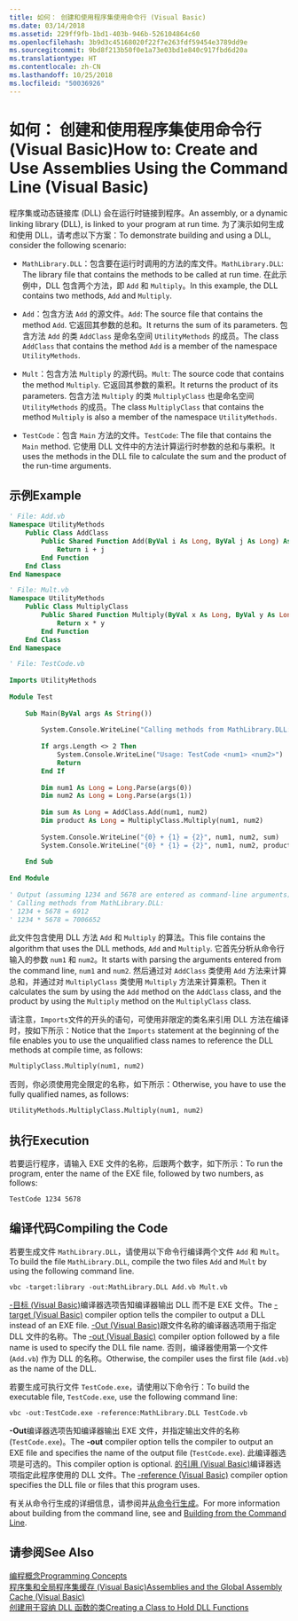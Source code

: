 ```yaml
---
title: 如何： 创建和使用程序集使用命令行 (Visual Basic)
ms.date: 03/14/2018
ms.assetid: 229ff9fb-1bd1-403b-946b-526104864c60
ms.openlocfilehash: 3b9d3c45168020f22f7e263fdf59454e3789dd9e
ms.sourcegitcommit: 9bd8f213b50f0e1a73e03bd1e840c917fbd6d20a
ms.translationtype: HT
ms.contentlocale: zh-CN
ms.lasthandoff: 10/25/2018
ms.locfileid: "50036926"
---
```

# <a name="how-to-create-and-use-assemblies-using-the-command-line-visual-basic"></a><span data-ttu-id="79ffe-102">如何： 创建和使用程序集使用命令行 (Visual Basic)</span><span class="sxs-lookup"><span data-stu-id="79ffe-102">How to: Create and Use Assemblies Using the Command Line (Visual Basic)</span></span>
<span data-ttu-id="79ffe-103">程序集或动态链接库 (DLL) 会在运行时链接到程序。</span><span class="sxs-lookup"><span data-stu-id="79ffe-103">An assembly, or a dynamic linking library (DLL), is linked to your program at run time.</span></span> <span data-ttu-id="79ffe-104">为了演示如何生成和使用 DLL，请考虑以下方案：</span><span class="sxs-lookup"><span data-stu-id="79ffe-104">To demonstrate building and using a DLL, consider the following scenario:</span></span>  
  
-   <span data-ttu-id="79ffe-105">`MathLibrary.DLL`：包含要在运行时调用的方法的库文件。</span><span class="sxs-lookup"><span data-stu-id="79ffe-105">`MathLibrary.DLL`: The library file that contains the methods to be called at run time.</span></span> <span data-ttu-id="79ffe-106">在此示例中，DLL 包含两个方法，即 `Add` 和 `Multiply`。</span><span class="sxs-lookup"><span data-stu-id="79ffe-106">In this example, the DLL contains two methods, `Add` and `Multiply`.</span></span>  
  
-   <span data-ttu-id="79ffe-107">`Add`：包含方法 `Add` 的源文件。</span><span class="sxs-lookup"><span data-stu-id="79ffe-107">`Add`: The source file that contains the method `Add`.</span></span> <span data-ttu-id="79ffe-108">它返回其参数的总和。</span><span class="sxs-lookup"><span data-stu-id="79ffe-108">It returns the sum of its parameters.</span></span> <span data-ttu-id="79ffe-109">包含方法 `Add` 的类 `AddClass` 是命名空间 `UtilityMethods` 的成员。</span><span class="sxs-lookup"><span data-stu-id="79ffe-109">The class `AddClass` that contains the method `Add` is a member of the namespace `UtilityMethods`.</span></span>  
  
-   <span data-ttu-id="79ffe-110">`Mult`：包含方法 `Multiply` 的源代码。</span><span class="sxs-lookup"><span data-stu-id="79ffe-110">`Mult`: The source code that contains the method `Multiply`.</span></span> <span data-ttu-id="79ffe-111">它返回其参数的乘积。</span><span class="sxs-lookup"><span data-stu-id="79ffe-111">It returns the product of its parameters.</span></span> <span data-ttu-id="79ffe-112">包含方法 `Multiply` 的类 `MultiplyClass` 也是命名空间 `UtilityMethods` 的成员。</span><span class="sxs-lookup"><span data-stu-id="79ffe-112">The class `MultiplyClass` that contains the method `Multiply` is also a member of the namespace `UtilityMethods`.</span></span>  
  
-   <span data-ttu-id="79ffe-113">`TestCode`：包含 `Main` 方法的文件。</span><span class="sxs-lookup"><span data-stu-id="79ffe-113">`TestCode`: The file that contains the `Main` method.</span></span> <span data-ttu-id="79ffe-114">它使用 DLL 文件中的方法计算运行时参数的总和与乘积。</span><span class="sxs-lookup"><span data-stu-id="79ffe-114">It uses the methods in the DLL file to calculate the sum and the product of the run-time arguments.</span></span>  
  
## <a name="example"></a><span data-ttu-id="79ffe-115">示例</span><span class="sxs-lookup"><span data-stu-id="79ffe-115">Example</span></span>  
  
```vb  
' File: Add.vb   
Namespace UtilityMethods  
    Public Class AddClass  
        Public Shared Function Add(ByVal i As Long, ByVal j As Long) As Long  
            Return i + j  
        End Function  
    End Class  
End Namespace  
```  
  
```vb  
' File: Mult.vb  
Namespace UtilityMethods  
    Public Class MultiplyClass  
        Public Shared Function Multiply(ByVal x As Long, ByVal y As Long) As Long  
            Return x * y  
        End Function  
    End Class  
End Namespace  
```  
  
```vb  
' File: TestCode.vb  
  
Imports UtilityMethods  
  
Module Test  
  
    Sub Main(ByVal args As String())  
  
        System.Console.WriteLine("Calling methods from MathLibrary.DLL:")  
  
        If args.Length <> 2 Then  
            System.Console.WriteLine("Usage: TestCode <num1> <num2>")  
            Return  
        End If  
  
        Dim num1 As Long = Long.Parse(args(0))  
        Dim num2 As Long = Long.Parse(args(1))  
  
        Dim sum As Long = AddClass.Add(num1, num2)  
        Dim product As Long = MultiplyClass.Multiply(num1, num2)  
  
        System.Console.WriteLine("{0} + {1} = {2}", num1, num2, sum)  
        System.Console.WriteLine("{0} * {1} = {2}", num1, num2, product)  
  
    End Sub  
  
End Module  
  
' Output (assuming 1234 and 5678 are entered as command-line arguments):  
' Calling methods from MathLibrary.DLL:  
' 1234 + 5678 = 6912  
' 1234 * 5678 = 7006652  
```  
  
 <span data-ttu-id="79ffe-116">此文件包含使用 DLL 方法 `Add` 和 `Multiply` 的算法。</span><span class="sxs-lookup"><span data-stu-id="79ffe-116">This file contains the algorithm that uses the DLL methods, `Add` and `Multiply`.</span></span> <span data-ttu-id="79ffe-117">它首先分析从命令行输入的参数 `num1` 和 `num2`。</span><span class="sxs-lookup"><span data-stu-id="79ffe-117">It starts with parsing the arguments entered from the command line, `num1` and `num2`.</span></span> <span data-ttu-id="79ffe-118">然后通过对 `AddClass` 类使用 `Add` 方法来计算总和，并通过对 `MultiplyClass` 类使用 `Multiply` 方法来计算乘积。</span><span class="sxs-lookup"><span data-stu-id="79ffe-118">Then it calculates the sum by using the `Add` method on the `AddClass` class, and the product by using the `Multiply` method on the `MultiplyClass` class.</span></span>  
  
 <span data-ttu-id="79ffe-119">请注意，`Imports`文件的开头的语句，可使用非限定的类名来引用 DLL 方法在编译时，按如下所示：</span><span class="sxs-lookup"><span data-stu-id="79ffe-119">Notice that the  `Imports` statement at the beginning of the file enables you to use the unqualified class names to reference the DLL methods at compile time, as follows:</span></span>  
  
```vb  
MultiplyClass.Multiply(num1, num2)  
```  
  
 <span data-ttu-id="79ffe-120">否则，你必须使用完全限定的名称，如下所示：</span><span class="sxs-lookup"><span data-stu-id="79ffe-120">Otherwise, you have to use the fully qualified names, as follows:</span></span>  
  
```vb  
UtilityMethods.MultiplyClass.Multiply(num1, num2)  
```  
  
## <a name="execution"></a><span data-ttu-id="79ffe-121">执行</span><span class="sxs-lookup"><span data-stu-id="79ffe-121">Execution</span></span>  
 <span data-ttu-id="79ffe-122">若要运行程序，请输入 EXE 文件的名称，后跟两个数字，如下所示：</span><span class="sxs-lookup"><span data-stu-id="79ffe-122">To run the program, enter the name of the EXE file, followed by two numbers, as follows:</span></span>  
  
 `TestCode 1234 5678`  
  
## <a name="compiling-the-code"></a><span data-ttu-id="79ffe-123">编译代码</span><span class="sxs-lookup"><span data-stu-id="79ffe-123">Compiling the Code</span></span>  
 <span data-ttu-id="79ffe-124">若要生成文件 `MathLibrary.DLL`，请使用以下命令行编译两个文件 `Add` 和 `Mult`。</span><span class="sxs-lookup"><span data-stu-id="79ffe-124">To build the file `MathLibrary.DLL`, compile the two files `Add` and `Mult` by using the following command line.</span></span>  
  
```console  
vbc -target:library -out:MathLibrary.DLL Add.vb Mult.vb  
```  
  
 <span data-ttu-id="79ffe-125">[-目标 (Visual Basic)](../../../../visual-basic/reference/command-line-compiler/target.md)编译器选项告知编译器输出 DLL 而不是 EXE 文件。</span><span class="sxs-lookup"><span data-stu-id="79ffe-125">The [-target (Visual Basic)](../../../../visual-basic/reference/command-line-compiler/target.md) compiler option tells the compiler to output a DLL instead of an EXE file.</span></span> <span data-ttu-id="79ffe-126">[-Out (Visual Basic)](../../../../visual-basic/reference/command-line-compiler/out.md)跟文件名称的编译器选项用于指定 DLL 文件的名称。</span><span class="sxs-lookup"><span data-stu-id="79ffe-126">The [-out (Visual Basic)](../../../../visual-basic/reference/command-line-compiler/out.md) compiler option followed by a file name is used to specify the DLL file name.</span></span> <span data-ttu-id="79ffe-127">否则，编译器使用第一个文件 (`Add.vb`) 作为 DLL 的名称。</span><span class="sxs-lookup"><span data-stu-id="79ffe-127">Otherwise, the compiler uses the first file (`Add.vb`) as the name of the DLL.</span></span>  
  
 <span data-ttu-id="79ffe-128">若要生成可执行文件 `TestCode.exe`，请使用以下命令行：</span><span class="sxs-lookup"><span data-stu-id="79ffe-128">To build the executable file, `TestCode.exe`, use the following command line:</span></span>  
  
```console  
vbc -out:TestCode.exe -reference:MathLibrary.DLL TestCode.vb  
```  
  
 <span data-ttu-id="79ffe-129">**-Out**编译器选项告知编译器输出 EXE 文件，并指定输出文件的名称 (`TestCode.exe`)。</span><span class="sxs-lookup"><span data-stu-id="79ffe-129">The **-out** compiler option tells the compiler to output an EXE file and specifies the name of the output file (`TestCode.exe`).</span></span> <span data-ttu-id="79ffe-130">此编译器选项是可选的。</span><span class="sxs-lookup"><span data-stu-id="79ffe-130">This compiler option is optional.</span></span> <span data-ttu-id="79ffe-131">[的引用 (Visual Basic)](../../../../visual-basic/reference/command-line-compiler/reference.md)编译器选项指定此程序使用的 DLL 文件。</span><span class="sxs-lookup"><span data-stu-id="79ffe-131">The [-reference (Visual Basic)](../../../../visual-basic/reference/command-line-compiler/reference.md) compiler option specifies the DLL file or files that this program uses.</span></span>  
  
 <span data-ttu-id="79ffe-132">有关从命令行生成的详细信息，请参阅并[从命令行生成](../../../../visual-basic/reference/command-line-compiler/building-from-the-command-line.md)。</span><span class="sxs-lookup"><span data-stu-id="79ffe-132">For more information about building from the command line, see  and [Building from the Command Line](../../../../visual-basic/reference/command-line-compiler/building-from-the-command-line.md).</span></span>  
  
## <a name="see-also"></a><span data-ttu-id="79ffe-133">请参阅</span><span class="sxs-lookup"><span data-stu-id="79ffe-133">See Also</span></span>  
 [<span data-ttu-id="79ffe-134">编程概念</span><span class="sxs-lookup"><span data-stu-id="79ffe-134">Programming Concepts</span></span>](../../../../visual-basic/programming-guide/concepts/index.md)  
 [<span data-ttu-id="79ffe-135">程序集和全局程序集缓存 (Visual Basic)</span><span class="sxs-lookup"><span data-stu-id="79ffe-135">Assemblies and the Global Assembly Cache (Visual Basic)</span></span>](../../../../visual-basic/programming-guide/concepts/assemblies-gac/index.md)  
 [<span data-ttu-id="79ffe-136">创建用于容纳 DLL 函数的类</span><span class="sxs-lookup"><span data-stu-id="79ffe-136">Creating a Class to Hold DLL Functions</span></span>](../../../../framework/interop/creating-a-class-to-hold-dll-functions.md)
